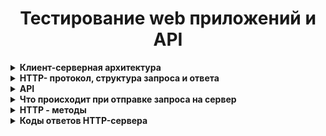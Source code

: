 <h1 align="center">Тестирование web приложений и API</h1>
<details><summary><b>Клиент-серверная архитектура</b></summary></br> 
  
Клиентское приложение формирует запрос и отправляет его на сервер, после чего серверное программное обеспечение обрабатывает данный запрос, формирует ответ и передаёт его обратно клиенту. Протокол описывает, по каким правилам контакт клиента и сервера установлен и действует.  
  
**Как это работает:**  
- Клиент (браузер) отправляют строку запроса (HTTP-запрос), которая создается по определенным правилам, и запрашивает нужную веб-страничку на сервере.  
- Сервер принимает запрос и ищет у себя эту веб-страницу. По результатам этого поиска создается ответ клиенту (HTTP-ответ). Этот ответ тоже оформляется по определенным правилам.  
- Если все прошло успешно и страница найдена, то в этом ответе будет передан код нужной веб-страницы + дополнительная служебная информация.  
- Если произошел какой-то сбой, то будет передан код ошибки и дополнительная служебная информация.  
  
**Архитектура клиент-сервер:**  
 - *Двухуровневая.* Сторонние ресурсы не задействованы. Одна машина обрабатывает поступившие сообщения. В этом случае сервер должен быть высокопроизводительным. Несмотря на эти жесткие требования, архитектура очень надежная. Первый уровень – клиент отправляет запрос. Второй уровень – сервером принимается сообщение, обрабатывается и отправляется ответ.  
 - *Многоуровневая.* Речь идет о любой современной архитектуре СУБД. Принципиальное отличие и особенность: запросом клиента занимаются одновременно несколько серверных устройств. Операции перераспределяются, нагрузка на серверную машину снижена и оптимальная. Единственный минус: низкая надежность по сравнению с предыдущим вариантом.  
  
Преимущества и недостатки архитектуры клиент-сервер:  
  
**Плюсы:**  
 - к клиентским рабочим станциям выдвигают низкие запросы  
 - преимущественно все вычислительные операции выполняются на серверах  
 - гибкая система  
 - реально повысить защиту локальной сети  
  
**Недостатки:**  
 - серверные машины стоят в разы дороже, чем клиентские рабочие станции  
 - обслуживание серверов доверяют только квалифицированным и профессионально подготовленным специалистам  
 - работа клиентских компьютерных устройств остановлена, если в локальной сети «полетело» серверное оборудование  
</details>  
<details><summary><b>HTTP- протокол, структура запроса и ответа</b></summary></br>  
  
**HTTP** – это протокол передачи информации в интернете, который расшифровывается как «протокол передачи гипертекста» (HyperText Transfer Protocol). Например, браузер отправляет единичный запрос на сервер, который в свою очередь обрабатывает его, формирует ответ и делится с браузером этим ответом – ресурсами в виде данных.  
  
Благодаря взаимодействию клиента и сервера в сети можно передавать данные. Изначально HTTP использовался только для гипертекстовых документов, но сейчас он может передавать любую информацию. Гипертекстовые документы также могут содержать гиперcсылки, при нажатии на которые формируется новый http-запрос, в ответе на который может содержаться другой гипертекстовый документ. Таким образом мы перемещаемся по страницам в интернете.  
  
HTTP-запрос состоит из трех элементов:  
1. стартовой строки, которая задает параметры запроса или ответа  
2. заголовка, который описывает сведения о передаче и другую служебную информацию  
3. тело (его не всегда можно встретить в структуре). Обычно в нем как раз лежат передаваемые данные. От заголовка тело отделяется пустой строкой. Важнейшим элементом структуры запроса является стартовая строка. Благодаря ей сервер понимает, что от него хотят.  
  
Вот как она устроена: **Метод + URL + HTTP/Версия**  
  
**Метод (иногда его называют HTTP-глаголом)** – описывает, какое именно действие нужно совершить со страницей. Можно придумать самые разные, но стандартных методов девять: GET, HEAD, POST, PUT, DELETE, CONNECT, OPTIONS, TRACE, PATCH. Их функциональность раскрывается в названии, они позволяют получить данные (GET), отправить данные на сервер (POST), удалить (DELETE) или заменить часть (PATCH). Чаще всего используют GET и POST, они нужны для чтения и отправки данных на сервер. Например вы зашли в соцсеть, увидели пост и решили оставить комментарий. Или зашли в интернет-магазин, решили что-то купить и оставили данные карты.  
  
**URL (Uniform Resource Locator)** – единообразный идентификатор ресурса, идентифицирует ресурс и определяет его точное местоположение. Именно с помощью URL записаны ссылки в интернете.  
  
**Версия** показывает, какую версию протокола нужно использовать в ответе сервера.  
  
HTTP-ответ строится примерно по тому же принципу, что и запрос: **HTTP/Версия + Код состояния + Пояснение**  
  
**Версия** совпадает с **версией** в запросе.  
  
**Код состояния** показывает статус запроса. Это трехзначное число, благодаря которому можно узнать, получен ли запрос, обработан ли он, какие ошибки есть. Например, одна из самых известных ошибок – 404 – сообщает о том, что сервер не нашел ресурс по адресу. Возможно, в запросе опечатка, ошибка или он не соответствует протоколу.  
  
**Чем отличаются HTTP и HTTPS**  
**HTTPS** – это расширение протокола HTTP, которое обеспечивает защиту передаваемых данных. Для сайта это важный параметр, так как шифрование позволяет ему обезопасить информацию, которую туда вводят люди (пароли, реквизиты кредитных карт), от хакерских атак. HTTP-протокол передает данные в открытую, поэтому их легко перехватить.  
  
HTTPS защищен SSL-сертификатом. Благодаря ему уязвимые данные шифруются сначала на клиенте (браузере, например) в результате чего они становятся похожи на случайный набор символов и только потом отправляются на сервер. Каждый раз при HTTP-запросе шифр меняется, поэтому успеть подобрать ключ и украсть данные довольно трудно.

</details>  

<details><summary><b>API</b></summary></br>  
</details>  

<details><summary><b>Что происходит при отправке запроса на сервер</b></summary></br>   
  
Кратко:  
1. Вычисление IP адреса для указанного url через DNS сервер
2. Отправка браузером GET-запроса на сервер
3. Получение HTTP ответа от сервера
4. Загрузка страницы и всего что ей нужно
5. Формирование DOM-дерева
6. Формирование дерева рендера и сам рендеринг
7. Выполнение скриптов

Подробно:  
  
**Отправляем GET запрос:**
- Вводим url в адресную строку http://google.com
- Посылается запрос в DNS-сервер
- DNS-сервер определит IP адрес данного домена
- Браузер связывается с веб-сервером по этому адресу с портом :80
- Браузер отправляет серверу запрос и заголовки  
- После этого браузер отправляет серверу единичную пустую строку, сигнализируя о том, что содержимое сообщения закончилось.  
  
**Получаем ответ сервера:**
- Сервер отвечает специальным кодом, который обозначает статус запроса и включает ответ следующей формы: 200 OK [заголовки ответа]
- После этого посылается пустая строка
- Затем отправляется оставшийся контент HTML-страницы www.google.com.
- В зависимости от заголовков сервер может закрыть соединение или сохранять его  
  
**Загружаем документ страницы:**  
- Движок рендеринга начинает получать содержимое запрашиваемого документа от сетевого механизма браузера.
- HTML-парсер формирует из разметки DOM-дерево.
- Браузер начинает подгружать внешние ресурсы, связанные со страницей (стили, изображения, скрипты и так далее).
- На этом этапе браузер помечает документ, как интерактивный и начинает разбирать скрипты, находящиеся в «отложенном» состоянии: то есть те из них, что должны быть исполнены после парсинга.
- После этого статус документа устанавливается в состояние «complete» и инициируется событие загрузки («load»).
Отрисовываем страницу:
- Путём перебора DOM-узлов и вычисления для каждого узла значений CSS-стилей создаётся «Дерево рендера» (Render Tree или Frame Tree).
- Происходит сам процесс рендеринга
- После завершения рендеринга, браузер исполняет JavaScript-код
- Скрипты могут потребовать обработки дополнительных сетевых запросов, изменять страницу или её шаблон, что приведёт к повторению этапа рендеринга и отрисовки"
</details>  

<details><summary><b>HTTP - методы</b></summary></br>  
  
**Метод GET**  
Метод GET запрашивает информацию из указанного источника и не влияет на его содержимое. Запрос доступен для кеширования данных и добавления в закладки. Длина запроса ограничена (макс. длина URL - 2048). Примечание: Строка запроса (имя/значение) отправляется в URL.  
  
Запрос:  
*GET /doc.txt HTTP/1.1  
Host: site.com*  
  
Ответ:  
*HTTP/1.1 200 OK  
Content-Type: text/plain; charset=UTF-8  
Title: Заголовок  
Text: Текст*  
  
**Метод POST**  
Метод POST используется для отправки данных, что может оказывать влияние на содержимое ресурса. В отличие от метода GET запросы POST не могут быть кешированы, они не остаются в истории браузера и их нельзя добавить в закладки. Запросы POST не ограничиваются в объеме. Примечание: Отправляемые данные содержатся в теле запроса.
  
Запрос:  
*POST /doc.txt HTTP/1.1  
Host: site.com  
Title=Заголовок  
Text=Текст*  
  
Если файла не было, возвращается ответ:  
*HTTP/1.1 201 Created  
Location: /doc.txt*  
  
Если файл был, возвращается ответ:  
*HTTP/1.1 200 OK  
Content-Type: text/plain; charset=UTF-8  
Добавлен контент в пустой файл «doc.txt»*  
  
**Метод HEAD**  
Аналогичен методу GET, однако в ответе сервера содержится только заголовок, без тела. Обычно применяется для того, чтобы проверить, существует ли ресурс по указанному адресу, а также не изменился ли он с момента последнего обращения.  
  
Запрос:  
*HEAD /doc.txt HTTP/1.1  
Host: site.com*  
  
Ответ:  
*HTTP/1.1 200 OK  
Content-Type: text/plain; charset=UTF-8*  
  
**Метод PUT**  
Загружает содержимое запроса на указанный в запросе URI. Если по заданному URI ресурса нет, то сервер создает его, возвращая статус 201 (Created).  
  
Запрос:  
*PUT /doc.txt HTTP/1.1  
Host: site.com  
Title=Новый заголовок  
Text=Новый текст*  
  
Если файл был, возвращается ответ:  
*HTTP/1.1 200 OK  
Content-Type: text/plain; charset=UTF-8  
Изменен контент в файле «doc.txt»*  
  
Если файла не было, возвращается ответ:  
*HTTP/1.1 201 Created  
Content-Type: text/plain; charset=UTF-8  
Изменен контент в файле «doc.txt»*  
  
**Метод DELETE**  
Удаляет указанный ресурс.  
  
Запрос:  
*DELETE /doc.txt HTTP/1.1  
Host: site.com*  
  
Ответ:  
*HTTP/1.1 200 OK  
Content-Type: text/plain; charset=UTF-8  
Файл «doc.txt» удален*  
  
**Метод  OPTIONS**  
Используется для описания параметров коммуникации между клиентом и сервером.  
  
**Метод CONNECT**  
Преобразует соединение запроса в прозрачный TCP/IP-туннель.  
  
Все HTTP Methods можно разделить на три большие группы:  
**Безопасные** — не меняют данные, можно выполнять их в любой последовательности. К ним относятся GET, HEAD и OPTIONS.  
**Идемпотентные** — при повторном выполнении результаты ожидаемо одинаковые. GET, HEAD, PUT, DELETE, OPTIONS, TRACE.  
**Неидемпотентные** — при повторном выполнении результаты будут отличаться. POST и PATCH.  
</details>  
  
<details><summary><b>Коды ответов HTTP-сервера</b></summary></br>  
  
Код состояния HTTP - часть первой строки ответа сервера, который информирует клиента о результате запроса. 
Состоит он из трех цифр, первая из которых указывает на класс состояния. За цифрами идет фраза, которая объясняет причину ответа.

1xx:  Информация               
Статус кода                                      Сообщение                                              Описание
100                                                    Continue                                                   Продолжай. Сервер удовлетворён начальными сведениями о запросе, и клиент может продолжать.
101                                                    Switching Protocols                                  Переключение протоколов. Клиент, пославший запрос, предлагает перейти на более подходящий для указанного ресурса протокол.
103                                                    Checkpoint                                               Контрольная точка. Используется в запросах с возможностью продолжения для возобновления после прерывания запросов POST или PUT.
2xx: Успех
200                                                    OK                                                             OK — успешный запрос. HTTP запрос успешно обработан.
201                                                    Created                                                     Создано. В результате успешного выполнения запроса был создан новый ресурс
202                                                    Accepted                                                   Принято. Запрос был принят в обработку, но обработка еще не завершена.
203                                                    Non-Authoritative Information                   Не авторитетная информация. Запрос был успешно обработан (аналогично ответу 200), но в этом случае передаваемая информация 
                                                                                                                            была взята не из первичного источника (например, из резервной копии или другого сервера) и может быть неактуальной.
204                                                   No Content                                                 Нет контента.Запрос был успешно обработан, но не вернул какой-либо контент.
205                                                   Reset Content                                            Сброс контента. Запрос был обработан, но не вернул контент. При этом требуется сброс введенных данных клиентом.
206                                                   Partial Content                                           Часть контента. Сервер успешно обработал только часть запроса.
3xx: Перенаправление
300                                                   Multiple Choices                                         Выбор из нескольких вариантов. Сервер передаёт с сообщением список из нескольких возможных вариантов перенаправления 
                                                                                                                            альтернатив (максимум 5 вариантов). Клиент может выбрать один из них.
301                                                   Moved Permanently                                   Окончательно перемещено. Страница окончательно перемещена на другой URL.
302                                                   Found                                                         Найдено /временно перемещено. Запрашиваемая страница была найдена / временно перенесена на другой URL
303                                                   See Other                                                   Смотрите другое. Запрашиваемая страница не найдена по другому URL
304                                                   Not Modified                                               Без изменений. Запрашиваемый документ не был изменен с момента последнего запроса
306                                                   Switch Proxy                                               Использовавшийся раньше код ответа, в настоящий момент зарезервирован
307                                                   Temporary Redirect                                    Временный редирект. Запрашиваемый ресурс на короткое время доступен по другому URL.
308                                                   Resume Incomplete                                    Перемещено навсегда / возобновление после прерывания. Запрашиваемая страница была перенесена на новый URL на постоянной основе 
                                                                                                                             (редирект 308 сохраняет HTTP метод, в отличии от 301-го, где возможно его изменение), либо предлагается возобновить прерванный PUT или POST запрос
4xx: Ошибки клиента
400                                                   Bad Request                                               Некорректный запрос. Запрос не может быть обработан, поскольку содержит синтаксическую ошибку.
401                                                   Unauthorized                                               Не авторизован. Запрос обрабатывается, но доступ к запрашиваемому ресурсу не предоставляется, поскольку клиент не авторизован
402                                                   Payment Required                                      Не используется. Зарезервирован для использования в будущем.
403                                                   Forbidden                                                    Запрещено. Сервер понял запрос, но он не выполняет его из-за ограничений прав доступа к указанному ресурсу
404                                                   Not Found                                                   Не найдено. Запрашиваемая страница не найдена. Сервер понял запрос, но не нашёл соответствующего ресурса по указанному URL 
                                                                                                                             (Самая распространенная ошибка в Интернете, возникает из-за неправильно указанного URL).
405                                                   Method Not Allowed                                    Mетод не поддерживается. Запрос был сделан методом, который не поддерживается данным ресурсом.
406                                                   Not Acceptable                                            Не принимается. Сервер может сгенерировать только такой ответ, который клиент не принимает. (например, на другом языке).
407                                                   Proxy Authentication Required                    Требуется аутентификация прокси. Ответ аналогичен коду 401 за исключением того, что аутентификация производится для прокси-сервера
408                                                   Request Timeout                                         Время ожидания истекло. Запрос клиента к серверу занял слишком много времени.
409                                                   Conflict                                                        Конфликт. Запрос не может быть обработан по причине конфликта с другим запросом или конфигурацией сервера
410                                                   Gone                                                           Недоступен. Доступный по указанному URL раньше был доступен, но был удалён или недоступен.
411                                                   Length Required                                          Нужна длина. Длина контента не определена, и сервер не принимает запрос без этого. Повторный запрос должен содержать заголовок ""Content-Length"".
412                                                   Precondition Failed                                      Не выполнено предварительное условие. Предварительное условие, указанное в запросе, не было выполнено.
413                                                   Request Entity Too Large                            Слишком большой запрос. Размер запроса превышает максимальный размер запроса, принимаемого сервером.
414                                                   Request-URI Too Long                                Слишком длинный URI. Серверу не удается обработать запрос по причине длинного URI. Такая ошибка может возникнуть, когда 
                                                                                                                              клиент пытается передать длинные параметры через метод GET, а не POST.
415                                                   Unsupported Media Type                             Неподдерживаемый формат. Формат не поддерживается, и сервер не может принять запрос.
416                                                   Requested Range Not Satisfiable                Недопустимый диапазон. Диапазон байтов, запрошенный клиентом, находится за пределами ресурса
417                                                   Expectation Failed                                       Ожидания не оправдались. Сервер не может удовлетворить требования заголовка Expect, так как поле заголовка не соответствует ожиданиям.
5xx: Ошибки сервера
500                                                  Internal Server Error                                      Внутренняя ошибка сервера. Любая внутренняя ошибка сервера, которую сервер не может конкретизировать.
501                                                  Not Implemented                                           Не реализовано. Сервер не распознает указанного в запросе метода и не может обработать запрос.
502                                                  Bad Gateway                                                 Ошибка шлюза. Сервер, выступая в роли шлюза или прокси-сервера, получил недействительное ответное сообщение от вышестоящего сервера
503                                                  Service Unavailable                                       Сервис недоступен. Сервер не доступен в данный момент (перегружен, отключен, на техническом обслуживании).
504                                                  Gateway Timeout                                           Время ожидания ответа шлюзом истекло. Сервер, выступая в роли шлюза или прокси-сервера, не получил ответа от вышестоящего 
                                                                                                                               сервера в отведенное время.
505                                                  HTTP Version Not Supported                         Версия HTTP не поддерживается. Версия протокола HTTP, используемая в запросе, не поддерживается сервером
511                                                  Network Authentication Required                   Требуется аутентификация. Для получения доступа к сети, клиент должен пройти аутентификацию. Ошибка генерируется сервером-посредником, 
                                                                                                                                к примеру, сервером интернет-провайдера, если нужно ввести пароль для получения доступа к сети через платную точку доступа."
Работа с сетями
Кэш, куки, веб-сокет
"Кэшем называется место на диске или в оперативной памяти, где хранится временная информация. Наиболее распространенный тип 
кэша — браузерный, он помогает сэкономить трафик и время загрузки страниц (что является важным показателем эффективной работы 
сайта и положительно сказывается на пользовательском опыте). С помощью технологии кэширования HTML-страниц, изображений и других 
веб-элементов сайты загружаются значительно быстрее при их повторном посещении. Кэш здесь выступает своеобразным промежуточным 
буфером. Для отображения веб-страниц браузер обращается к кэшу, а остальное содержимое запрашивает с сервера.

Браузерное кэширование для клиент-серверного приложения схематично можно представить себе так:
 - Клиент (браузер) отправляет запрос на сервер с целью загрузить определенную веб-страницу
 - Сервер на своей стороне формирует ответ и возвращает клиенту пакеты данных, содержащих элементы веб-страницы (HTML и CSS 
файлы, скрипты, мультимедиа и т.д.)
 - Браузер получает ответ от сервера и отображает страницу, при этом кэшируя некоторые данные.

Cookie — это небольшие служебные файлы, которые хранятся на компьютере пользователя. Они содержат данные, относящиеся к 
пользователю, его предпочтениям и действиям на конкретном сайте: данные для авторизации (логин и пароль), индивидуальные настройки, 
посещенные страницы, совершенные действия, товары в корзине, дата и время посещения и т.д. Когда пользователь повторно заходит на 
сайт, браузер отправляет cookie на сервер, чтобы рассказать сайту о предыдущих активностях пользователя. Cookie обладают 
определенным сроком жизни, по истечении которого они удаляются. 

Зачем нужны cookie? 
Cookie помогают улучшить пользовательский опыт использования интернет-ресурсов, сделать работу в интернете более комфортной и 
быстрой. Приведем примеры использования:
 - Аутентификация пользователя: благодаря cookie пользователям не приходится при каждом посещении сайта заново вводить логин и пароль. 
Нагрузка на сервер несколько снижается (поскольку данные подтягиваются не напрямую с сервера).
 - Покупки в интернет-магазинах: cookie позволяют запоминать выбранные товары, так, что они сохраняются в корзине, даже если закрыть 
сайт/приложение.
 - Персональные предпочтения и настройки пользователя: сохранение этих данных помогают не настраивать заново при каждом посещении 
регион, язык, стиль оформления и т.д.

В соответствии с Общим регламентом по защите данных (GDPR) веб-сайты должны оповещать пользователей об использовании файлов 
cookie, как они и делают с помощью всплывающих окон. Отказаться от использования можно (если такая возможность предоставляется), 
по правилам GDPR доступ к сервису при этом не будет запрещен или ограничен. Однако надо помнить, что в этом случае пользоваться, 
например, интернет-магазином станет неудобно. 

Разница между куки и кэш
Cookie хранят данные, относящиеся к пользователю, его предпочтениям, настройкам и действиям на веб-страницах и используются для 
более комфортного использования интернет-ресурсов. Кэш хранит некоторое содержимое веб-сайта и используется для ускорения доступа 
к данным, снижения нагрузки на сервер, более быстрой загрузки сайта.

Cookie-файлы весят обычно немного, поскольку представляют собой текстовые документы, в то время как кэш может занимать много места. 
Cookie обычно удаляются по истечению срока действия, в то время как кэш хранится на устройстве до тех пор, пока пользователь вручную его 
не очистит.

Веб-сокеты (Web Sockets) — это передовая технология, которая позволяет создавать интерактивное соединение между клиентом 
(браузером) и сервером для обмена сообщениями в режиме реального времени. Веб-сокеты, в отличие от HTTP, позволяют работать с 
двунаправленным потоком данных, что делает эту технологию совершенно уникальной.
WebSocket особенно хорош для сервисов, которые нуждаются в постоянном обмене данными, например онлайн игры, торговые площадки, 
чат-приложения, работающие в реальном времени, и т.д."
HTML, CSS, JS
Работа с DevTools
Особенности (и отличия) REST и SOAP 
Анализаторы траффика Charles Proxy/Fiddler
Знание Postman, SoapUI
Идентификация, аутентификация, авторизация
Виды авторизация
Тестирование веб форм и веб элементов 
Анализ логов (Kibana, Elasticsearch)
